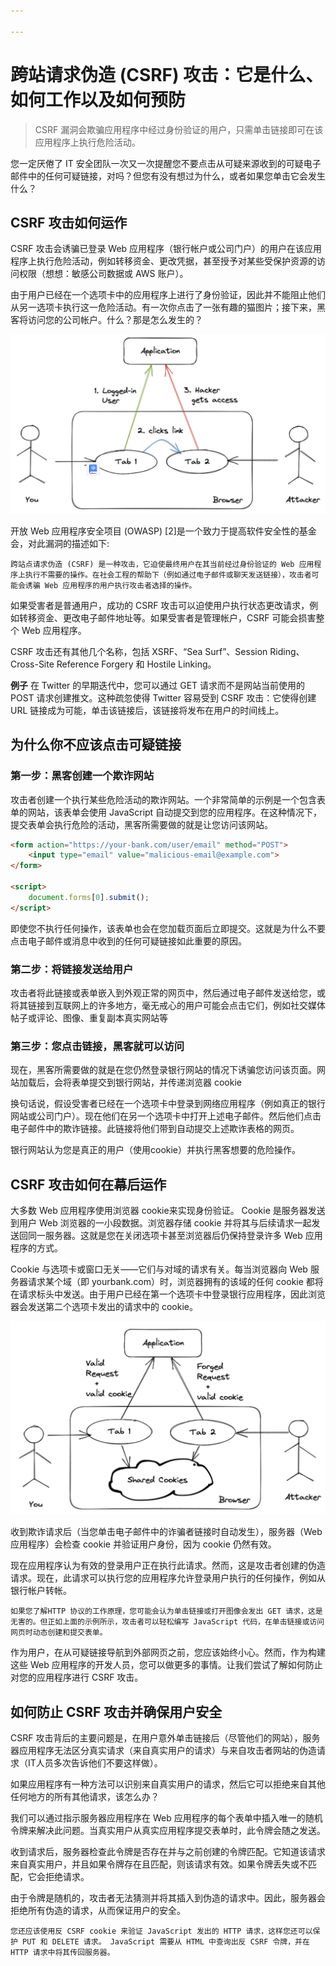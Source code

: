 ```yaml
---

---
```


# 跨站请求伪造 (CSRF) 攻击：它是什么、如何工作以及如何预防
> CSRF 漏洞会欺骗应用程序中经过身份验证的用户，只需单击链接即可在该应用程序上执行危险活动。

您一定厌倦了 IT 安全团队一次又一次提醒您不要点击从可疑来源收到的可疑电子邮件中的任何可疑链接，对吗？但您有没有想过为什么，或者如果您单击它会发生什么？

## CSRF 攻击如何运作

CSRF 攻击会诱骗已登录 Web 应用程序（银行帐户或公司门户）的用户在该应用程序上执行危险活动，例如转移资金、更改凭据，甚至授予对某些受保护资源的访问权限（想想：敏感公司数据或 AWS 账户）。

由于用户已经在一个选项卡中的应用程序上进行了身份验证，因此并不能阻止他们从另一选项卡执行这一危险活动。有一次你点击了一张有趣的猫图片；接下来，黑客将访问您的公司帐户。什么？那是怎么发生的？

![](https://raw.githubusercontent.com/binarycoder777/personal-pic/main/pic/20240402083212.png)

开放 Web 应用程序安全项目 (OWASP) [2]是一个致力于提高软件安全性的基金会，对此漏洞的描述如下:
```
跨站点请求伪造 (CSRF) 是一种攻击，它迫使最终用户在其当前经过身份验证的 Web 应用程序上执行不需要的操作。在社会工程的帮助下（例如通过电子邮件或聊天发送链接），攻击者可能会诱骗 Web 应用程序的用户执行攻击者选择的操作。
```
如果受害者是普通用户，成功的 CSRF 攻击可以迫使用户执行状态更改请求，例如转移资金、更改电子邮件地址等。如果受害者是管理帐户，CSRF 可能会损害整个 Web 应用程序。

CSRF 攻击还有其他几个名称，包括 XSRF、“Sea Surf”、Session Riding、Cross-Site Reference Forgery 和 Hostile Linking。

**例子**
在 Twitter 的早期迭代中，您可以通过 GET 请求而不是网站当前使用的 POST 请求创建推文。这种疏忽使得 Twitter 容易受到 CSRF 攻击：它使得创建 URL 链接成为可能，单击该链接后，该链接将发布在用户的时间线上。


## 为什么你不应该点击可疑链接

### 第一步：黑客创建一个欺诈网站

攻击者创建一个执行某些危险活动的欺诈网站。一个非常简单的示例是一个包含表单的网站，该表单会使用 JavaScript 自动提交到您的应用程序。在这种情况下，提交表单会执行危险的活动，黑客所需要做的就是让您访问该网站。

```html
<form action="https://your-bank.com/user/email" method="POST">
    <input type="email" value="malicious-email@example.com">
</form>
 
<script>
    document.forms[0].submit();
</script>
```
即使您不执行任何操作，该表单也会在您加载页面后立即提交。这就是为什么不要点击电子邮件或消息中收到的任何可疑链接如此重要的原因。

### 第二步：将链接发送给用户

攻击者将此链接或表单嵌入到外观正常的网页中，然后通过电子邮件发送给您，或将其链接到互联网上的许多地方，毫无戒心的用户可能会点击它们，例如社交媒体帖子或评论、图像、重复副本真实网站等

### 第三步：您点击链接，黑客就可以访问

现在，黑客所需要做的就是在您仍然登录银行网站的情况下诱骗您访问该页面。网站加载后，会将表单提交到银行网站，并传递浏览器 cookie

换句话说，假设受害者已经在一个选项卡中登录到网络应用程序（例如真正的银行网站或公司门户）。现在他们在另一个选项卡中打开上述电子邮件。然后他们点击电子邮件中的欺诈链接。此链接将他们带到自动提交上述欺诈表格的网页。

银行网站认为您是真正的用户（使用cookie）并执行黑客想要的危险操作。

## CSRF 攻击如何在幕后运作

大多数 Web 应用程序使用浏览器 cookie来实现身份验证。 Cookie 是服务器发送到用户 Web 浏览器的一小段数据。浏览器存储 cookie 并将其与后续请求一起发送回同一服务器。这就是您在关闭选项卡甚至浏览器后仍保持登录许多 Web 应用程序的方式。

Cookie 与选项卡或窗口无关——它们与对域的请求有关。每当浏览器向 Web 服务器请求某个域（即 yourbank.com）时，浏览器拥有的该域的任何 cookie 都将在请求标头中发送。由于用户已经在第一个选项卡中登录银行应用程序，因此浏览器会发送第二个选项卡发出的请求中的 cookie。

![](https://raw.githubusercontent.com/binarycoder777/personal-pic/main/pic/20240402083713.png)

收到欺诈请求后（当您单击电子邮件中的诈骗者链接时自动发生），服务器（Web 应用程序）会检查 cookie 并验证用户身份，因为 cookie 仍然有效。

现在应用程序认为有效的登录用户正在执行此请求。然而，这是攻击者创建的伪造请求。现在，此请求可以执行您的应用程序允许登录用户执行的任何操作，例如从银行帐户转帐。  

```
如果您了解HTTP 协议的工作原理，您可能会认为单击链接或打开图像会发出 GET 请求，这是无害的。但正如上面的示例所示，攻击者可以轻松编写 JavaScript 代码，在单击链接或访问网页时动态创建和提交表单。
```

作为用户，在从可疑链接导航到外部网页之前，您应该始终小心。然而，作为构建这些 Web 应用程序的开发人员，您可以做更多的事情。让我们尝试了解如何防止对您的应用程序进行 CSRF 攻击。


## 如何防止 CSRF 攻击并确保用户安全

CSRF 攻击背后的主要问题是，在用户意外单击链接后（尽管他们的网站），服务器应用程序无法区分真实请求（来自真实用户的请求）与来自攻击者网站的伪造请求（IT人员多次告诉他们不要这样做）。

如果应用程序有一种方法可以识别来自真实用户的请求，然后它可以拒绝来自其他任何地方的所有其他请求，该怎么办？

我们可以通过指示服务器应用程序在 Web 应用程序的每个表单中插入唯一的随机令牌来解决此问题。当真实用户从真实应用程序提交表单时，此令牌会随之发送。

收到请求后，服务器检查此令牌是否存在并与之前创建的令牌匹配。它知道该请求来自真实用户，并且如果令牌存在且匹配，则该请求有效。如果令牌丢失或不匹配，它会拒绝请求。

由于令牌是随机的，攻击者无法猜测并将其插入到伪造的请求中。因此，服务器会拒绝所有伪造的请求，从而保证用户的安全。

```
您还应该使用反 CSRF cookie 来验证 JavaScript 发出的 HTTP 请求，这样您还可以保护 PUT 和 DELETE 请求。 JavaScript 需要从 HTML 中查询出反 CSRF 令牌，并在 HTTP 请求中将其传回服务器。
```

